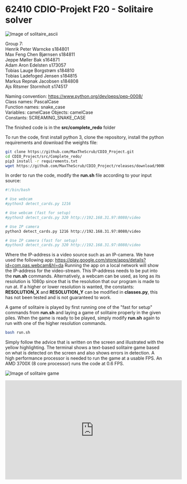 # 62410 CDIO-Projekt F20 - Solitaire solver

![Image of solitaire_ascii](https://raw.githubusercontent.com/MaxTheScrub/CDIO_Project/master/src/Complete_redo/solitaire_ascii.png)


Group 7:                                    
Henrik Peter Warncke s184801                
Max Feng Chen Bjørnsen s184811              
Jeppe Møller Bak s164871                    
Adam Aron Edelsten s173057                 
Tobias Lauge Borgstrøm s184810              
Tobias Ladefoged Jensen s184815             
Markus Repnak Jacobsen s184808              
Ajs Ritsmer Stormholt s174517               

Naming convention: https://www.python.org/dev/peps/pep-0008/                       
Class names: PascalCase                         
Function names: snake_case                       
Variables: camelCase
Objects: camelCase                        
Constants: SCREAMING_SNAKE_CASE 

The finished code is in the **src/complete_redo** folder

To run the code, first install python 3, clone the repository, install the python requirements and download the weights file:
```bash
git clone https://github.com/MaxTheScrub/CDIO_Project.git
cd CDIO_Project/src/Complete_redo/
pip3 install -r requirements.txt
wget https://github.com/MaxTheScrub/CDIO_Project/releases/download/90000/yolocards_90000.weights
```

In order to run the code, modify the **run.sh** file according to your input source:
```bash
#!/bin/bash

# Use webcam
#python3 detect_cards.py 1216

# Use webcam (fast for setup)
#python3 detect_cards.py 320 http://192.168.31.97:8080/video

# Use IP camera
python3 detect_cards.py 1216 http://192.168.31.97:8080/video

# Use IP camera (fast for setup)
#python3 detect_cards.py 320 http://192.168.31.97:8080/video
```
Where the IP-address is a video source such as an IP-camera. We have used the following app: https://play.google.com/store/apps/details?id=com.pas.webcam&hl=da
Running the app on a local network will show the IP-address for the video-stream. This IP-address  needs to be put into the **run.sh** commands. Alternatively, a webcam can be used, as long as its resolution is 1080p since that is the resolution that our program is made to run at. If a higher or lower resolution is wanted, the constants: **RESOLUTION_X** and **RESOLUTION_Y** can be modified in **classes.py**, this has not been tested and is not guaranteed to work.

A game of solitaire is played by first running one of the "fast for setup" commands from **run.sh** and laying a game of solitaire properly in the given piles. When the game is ready to be played, simply modify **run.sh** again to run with one of the higher resolution commands.
```bash
bash run.sh
```
Simply follow the advice that is written on the screen and illustrated with the yellow highlighting. The terminal shows a text-based solitaire game based on what is detected on the screen and also shows errors in detection. A high performance processor is needed to run the game at a usable FPS. An AMD 3700X (8 core processor) runs the code at 0.6 FPS.

![Image of solitaire game](https://raw.githubusercontent.com/MaxTheScrub/CDIO_Project/master/src/Complete_redo/CV%20Solitaire%20solver%20-%20Gruppe%207_screenshot_24.06.2020.png)


<iframe width="560" height="315" src="https://www.youtube.com/embed/8L-qnswyDxg" frameborder="0" allow="accelerometer; autoplay; encrypted-media; gyroscope; picture-in-picture" allowfullscreen></iframe>

